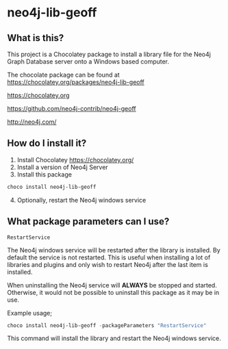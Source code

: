 neo4j-lib-geoff
==========================

## What is this?
This project is a Chocolatey package to install a library file for the Neo4j Graph Database server onto a Windows based computer.

The chocolate package can be found at https://chocolatey.org/packages/neo4j-lib-geoff

https://chocolatey.org

https://github.com/neo4j-contrib/neo4j-geoff

http://neo4j.com/

## How do I install it?
1. Install Chocolatey https://chocolatey.org/
2. Install a version of Neo4j Server
3. Install this package
```powershell
choco install neo4j-lib-geoff
```
4. Optionally, restart the Neo4j windows service

## What package parameters can I use?
```
RestartService
```
The Neo4j windows service will be restarted after the library is installed.  By default the service is not restarted.  This is useful when installing a lot of libraries and plugins and only wish to restart Neo4j after the last item is installed.

When uninstalling the Neo4j service will **ALWAYS** be stopped and started.  Otherwise, it would not be possible to uninstall this package as it may be in use.

Example usage;
```powershell
choco install neo4j-lib-geoff -packageParameters "RestartService"
```
This command will install the library and restart the Neo4j windows service.
